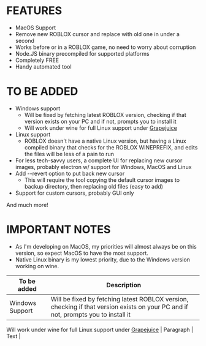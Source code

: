 # FEATURES

- MacOS Support
- Remove new ROBLOX cursor and replace with old one in under a second
- Works before or in a ROBLOX game, no need to worry about corruption
- Node.JS binary precompiled for supported platforms
- Completely FREE
- Handy automated tool


# TO BE ADDED

- Windows support
  - Will be fixed by fetching latest ROBLOX version, checking if that version exists on your PC and if not, prompts you to install it
  - Will work under wine for full Linux support under [Grapejuice](https://gitlab.com/brinkervii/grapejuice)
- Linux support
  - ROBLOX doesn't have a native Linux version, but having a Linux compiled binary that checks for the ROBLOX WINEPREFIX, and edits the files will be less of a pain to run
- For less tech-savvy users, a complete UI for replacing new cursor images, probably electron w/ support for Windows, MacOS and Linux
- Add --revert option to put back new cursor
  - This will require the tool copying the default cursor images to backup directory, then replacing old files (easy to add)
- Support for custom cursors, probably GUI only


And much more!

# IMPORTANT NOTES

- As I'm developing on MacOS, my priorities will almost always be on this version, so expect MacOS to have the most support.
- Native Linux binary is my lowest priority, due to the Windows version working on wine.


| To be added     | Description |
| ----------- | ----------- |
| Windows Support      | Will be fixed by fetching latest ROBLOX version, checking if that version exists on your PC and if not, prompts you to install it       |
Will work under wine for full Linux support under [Grapejuice](https://gitlab.com/brinkervii/grapejuice)
| Paragraph   | Text        |
